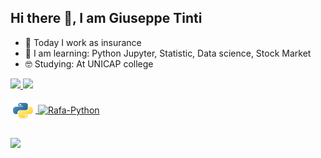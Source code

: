 ## Hi there 👋, I am Giuseppe Tinti
- 🔭 Today I work as insurance
- 🌱 I am learning: Python Jupyter, Statistic, Data science, Stock Market 
- 🤓 Studying: At UNICAP college

 <div>
  <a href="https://github.com/Giuseppe31-s">
  <img height="180em" src="https://github-readme-stats.vercel.app/api?username=Giuseppe31-s&show_icons=true&theme=dark&include_all_commits=true&count_private=true"/>
  <img height="180em" src="https://github-readme-stats.vercel.app/api/top-langs/?username=Giuseppe31-s&layout=compact&langs_count=7&theme=dark"/>
</div>
  
  
  <div style="display: inline_block"><br>
  <img align="center" alt="Rafa-Python" height="30" width="40" src="https://raw.githubusercontent.com/devicons/devicon/master/icons/python/python-original.svg">
  <img align="center" alt="Rafa-Python" height="30" width="40" src="https://cdn.jsdelivr.net/gh/devicons/devicon/icons/jupyter/jupyter-original-wordmark.svg">

</div>
  
  ##
  
  <div> 

  <a href = "mailto:giuseppe31tinti@gmail.com"><img src="https://img.shields.io/badge/-Gmail-%23333?style=for-the-badge&logo=gmail&logoColor=white" target="_blank"></a>
 
</div>
